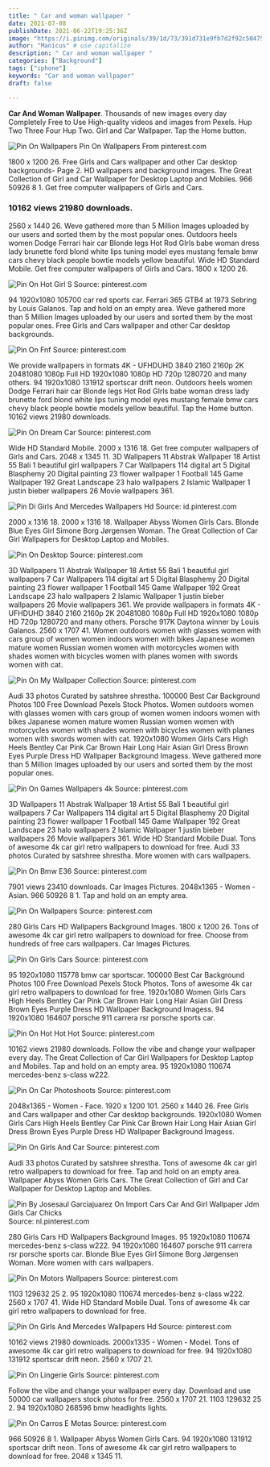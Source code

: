 ```yaml
---
title: " Car and woman wallpaper "
date: 2021-07-08
publishDate: 2021-06-22T19:25:36Z
image: "https://i.pinimg.com/originals/39/1d/73/391d731e9fb7d2f92c504758f2f7317d.jpg"
author: "Manicus" # use capitalize
description: " Car and woman wallpaper "
categories: ["Background"]
tags: ["iphone"]
keywords: "Car and woman wallpaper"
draft: false

---
```



**Car And Woman Wallpaper**. Thousands of new images every day Completely Free to Use High-quality videos and images from Pexels. Hup Two Three Four Hup Two. Girl and Car Wallpaper. Tap the Home button.

![Pin On Wallpapers](https://i.pinimg.com/originals/ff/8a/88/ff8a8891a955fc720ba0905f3ceac49a.jpg "Pin On Wallpapers")
Pin On Wallpapers From pinterest.com


1800 x 1200 26. Free Girls and Cars wallpaper and other Car desktop backgrounds- Page 2. HD wallpapers and background images. The Great Collection of Girl and Car Wallpaper for Desktop Laptop and Mobiles. 966 50926 8 1. Get free computer wallpapers of Girls and Cars.

### 10162 views 21980 downloads.

2560 x 1440 26. Weve gathered more than 5 Million Images uploaded by our users and sorted them by the most popular ones. Outdoors heels women Dodge Ferrari hair car Blonde legs Hot Rod GIrls babe woman dress lady brunette ford blond white lips tuning model eyes mustang female bmw cars chevy black people bowtie models yellow beautiful. Wide HD Standard Mobile. Get free computer wallpapers of Girls and Cars. 1800 x 1200 26.


![Pin On Hot Girl S](https://i.pinimg.com/originals/f0/6c/c1/f06cc154cd18f850e8c4f330ccb9f6c5.jpg "Pin On Hot Girl S")
Source: pinterest.com

94 1920x1080 105700 car red sports car. Ferrari 365 GTB4 at 1973 Sebring by Louis Galanos. Tap and hold on an empty area. Weve gathered more than 5 Million Images uploaded by our users and sorted them by the most popular ones. Free Girls and Cars wallpaper and other Car desktop backgrounds.

![Pin On Fnf](https://i.pinimg.com/originals/38/d4/ea/38d4eae5e450573b266eda82ba415ffc.jpg "Pin On Fnf")
Source: pinterest.com

We provide wallpapers in formats 4K - UFHDUHD 3840 2160 2160p 2K 20481080 1080p Full HD 1920x1080 1080p HD 720p 1280720 and many others. 94 1920x1080 131912 sportscar drift neon. Outdoors heels women Dodge Ferrari hair car Blonde legs Hot Rod GIrls babe woman dress lady brunette ford blond white lips tuning model eyes mustang female bmw cars chevy black people bowtie models yellow beautiful. Tap the Home button. 10162 views 21980 downloads.

![Pin On Dream Car](https://i.pinimg.com/originals/3d/a5/ae/3da5ae690514ee1f06e254ef81449064.jpg "Pin On Dream Car")
Source: pinterest.com

Wide HD Standard Mobile. 2000 x 1316 18. Get free computer wallpapers of Girls and Cars. 2048 x 1345 11. 3D Wallpapers 11 Abstrak Wallpaper 18 Artist 55 Bali 1 beautiful girl wallpapers 7 Car Wallpapers 114 digital art 5 Digital Blasphemy 20 Digital painting 23 flower wallpaper 1 Football 145 Game Wallpaper 192 Great Landscape 23 halo wallpapers 2 Islamic Wallpaper 1 justin bieber wallpapers 26 Movie wallpapers 361.

![Pin Di Girls And Mercedes Wallpapers Hd](https://i.pinimg.com/originals/e6/4c/9a/e64c9a7c67560bc60559ffdd2fab2cdd.jpg "Pin Di Girls And Mercedes Wallpapers Hd")
Source: id.pinterest.com

2000 x 1316 18. 2000 x 1316 18. Wallpaper Abyss Women Girls Cars. Blonde Blue Eyes Girl Simone Borg Jørgensen Woman. The Great Collection of Car Girl Wallpapers for Desktop Laptop and Mobiles.

![Pin On Desktop](https://i.pinimg.com/originals/35/6b/a1/356ba1cafa0d823ce7af220bb1528c04.jpg "Pin On Desktop")
Source: pinterest.com

3D Wallpapers 11 Abstrak Wallpaper 18 Artist 55 Bali 1 beautiful girl wallpapers 7 Car Wallpapers 114 digital art 5 Digital Blasphemy 20 Digital painting 23 flower wallpaper 1 Football 145 Game Wallpaper 192 Great Landscape 23 halo wallpapers 2 Islamic Wallpaper 1 justin bieber wallpapers 26 Movie wallpapers 361. We provide wallpapers in formats 4K - UFHDUHD 3840 2160 2160p 2K 20481080 1080p Full HD 1920x1080 1080p HD 720p 1280720 and many others. Porsche 917K Daytona winner by Louis Galanos. 2560 x 1707 41. Women outdoors women with glasses women with cars group of women women indoors women with bikes Japanese women mature women Russian women women with motorcycles women with shades women with bicycles women with planes women with swords women with cat.

![Pin On My Wallpaper Collection](https://i.pinimg.com/originals/18/3d/f5/183df5e50fee7cf7264f45a9633a54d6.jpg "Pin On My Wallpaper Collection")
Source: pinterest.com

Audi 33 photos Curated by satshree shrestha. 100000 Best Car Background Photos 100 Free Download Pexels Stock Photos. Women outdoors women with glasses women with cars group of women women indoors women with bikes Japanese women mature women Russian women women with motorcycles women with shades women with bicycles women with planes women with swords women with cat. 1920x1080 Women Girls Cars High Heels Bentley Car Pink Car Brown Hair Long Hair Asian Girl Dress Brown Eyes Purple Dress HD Wallpaper Background Imagess. Weve gathered more than 5 Million Images uploaded by our users and sorted them by the most popular ones.

![Pin On Games Wallpapers 4k](https://i.pinimg.com/originals/68/1c/c8/681cc87c574a968688f7fe084e56854a.jpg "Pin On Games Wallpapers 4k")
Source: pinterest.com

3D Wallpapers 11 Abstrak Wallpaper 18 Artist 55 Bali 1 beautiful girl wallpapers 7 Car Wallpapers 114 digital art 5 Digital Blasphemy 20 Digital painting 23 flower wallpaper 1 Football 145 Game Wallpaper 192 Great Landscape 23 halo wallpapers 2 Islamic Wallpaper 1 justin bieber wallpapers 26 Movie wallpapers 361. Wide HD Standard Mobile Dual. Tons of awesome 4k car girl retro wallpapers to download for free. Audi 33 photos Curated by satshree shrestha. More women with cars wallpapers.

![Pin On Bmw E36](https://i.pinimg.com/originals/c2/e9/b9/c2e9b9f84f86cc24e511009a1cf29754.png "Pin On Bmw E36")
Source: pinterest.com

7901 views 23410 downloads. Car Images Pictures. 2048x1365 - Women - Asian. 966 50926 8 1. Tap and hold on an empty area.

![Pin On Wallpapers](https://i.pinimg.com/originals/ff/8a/88/ff8a8891a955fc720ba0905f3ceac49a.jpg "Pin On Wallpapers")
Source: pinterest.com

280 Girls Cars HD Wallpapers Background Images. 1800 x 1200 26. Tons of awesome 4k car girl retro wallpapers to download for free. Choose from hundreds of free cars wallpapers. Car Images Pictures.

![Pin On Girls Cars](https://i.pinimg.com/originals/26/13/a3/2613a3ff064804b488685d0184a6d159.jpg "Pin On Girls Cars")
Source: pinterest.com

95 1920x1080 115778 bmw car sportscar. 100000 Best Car Background Photos 100 Free Download Pexels Stock Photos. Tons of awesome 4k car girl retro wallpapers to download for free. 1920x1080 Women Girls Cars High Heels Bentley Car Pink Car Brown Hair Long Hair Asian Girl Dress Brown Eyes Purple Dress HD Wallpaper Background Imagess. 94 1920x1080 164607 porsche 911 carrera rsr porsche sports car.

![Pin On Hot Hot Hot](https://i.pinimg.com/736x/fd/9d/e9/fd9de995966128d044a5d6c0b6656244.jpg "Pin On Hot Hot Hot")
Source: pinterest.com

10162 views 21980 downloads. Follow the vibe and change your wallpaper every day. The Great Collection of Car Girl Wallpapers for Desktop Laptop and Mobiles. Tap and hold on an empty area. 95 1920x1080 110674 mercedes-benz s-class w222.

![Pin On Car Photoshoots](https://i.pinimg.com/originals/b2/28/c0/b228c063e6e2de549239a7bfbcd8394c.jpg "Pin On Car Photoshoots")
Source: pinterest.com

2048x1365 - Women - Face. 1920 x 1200 101. 2560 x 1440 26. Free Girls and Cars wallpaper and other Car desktop backgrounds. 1920x1080 Women Girls Cars High Heels Bentley Car Pink Car Brown Hair Long Hair Asian Girl Dress Brown Eyes Purple Dress HD Wallpaper Background Imagess.

![Pin On Girls And Car](https://i.pinimg.com/originals/b6/a2/84/b6a284998e9fb80c4389edb08e2ff0ac.jpg "Pin On Girls And Car")
Source: pinterest.com

Audi 33 photos Curated by satshree shrestha. Tons of awesome 4k car girl retro wallpapers to download for free. Tap and hold on an empty area. Wallpaper Abyss Women Girls Cars. The Great Collection of Girl and Car Wallpaper for Desktop Laptop and Mobiles.

![Pin By Josesaul Garciajuarez On Import Cars Car And Girl Wallpaper Jdm Girls Car Chicks](https://i.pinimg.com/originals/90/16/01/901601db9b52dadc280f0f8913dbc8f8.jpg "Pin By Josesaul Garciajuarez On Import Cars Car And Girl Wallpaper Jdm Girls Car Chicks")
Source: nl.pinterest.com

280 Girls Cars HD Wallpapers Background Images. 95 1920x1080 110674 mercedes-benz s-class w222. 94 1920x1080 164607 porsche 911 carrera rsr porsche sports car. Blonde Blue Eyes Girl Simone Borg Jørgensen Woman. More women with cars wallpapers.

![Pin On Motors Wallpapers](https://i.pinimg.com/originals/07/a5/87/07a587e3702bd2183751ab12dc5bad9e.jpg "Pin On Motors Wallpapers")
Source: pinterest.com

1103 129632 25 2. 95 1920x1080 110674 mercedes-benz s-class w222. 2560 x 1707 41. Wide HD Standard Mobile Dual. Tons of awesome 4k car girl retro wallpapers to download for free.

![Pin On Girls And Mercedes Wallpapers Hd](https://i.pinimg.com/originals/8e/ef/94/8eef94a911feff63c9aa43f184b64191.jpg "Pin On Girls And Mercedes Wallpapers Hd")
Source: pinterest.com

10162 views 21980 downloads. 2000x1335 - Women - Model. Tons of awesome 4k car girl retro wallpapers to download for free. 94 1920x1080 131912 sportscar drift neon. 2560 x 1707 21.

![Pin On Lingerie Girls](https://i.pinimg.com/originals/14/cf/68/14cf68410591b4b86d1ad58eed31601e.jpg "Pin On Lingerie Girls")
Source: pinterest.com

Follow the vibe and change your wallpaper every day. Download and use 50000 car wallpapers stock photos for free. 2560 x 1707 21. 1103 129632 25 2. 94 1920x1080 268596 bmw headlights lights.

![Pin On Carros E Motas](https://i.pinimg.com/originals/39/1d/73/391d731e9fb7d2f92c504758f2f7317d.jpg "Pin On Carros E Motas")
Source: pinterest.com

966 50926 8 1. Wallpaper Abyss Women Girls Cars. 94 1920x1080 131912 sportscar drift neon. Tons of awesome 4k car girl retro wallpapers to download for free. 2048 x 1345 11.

